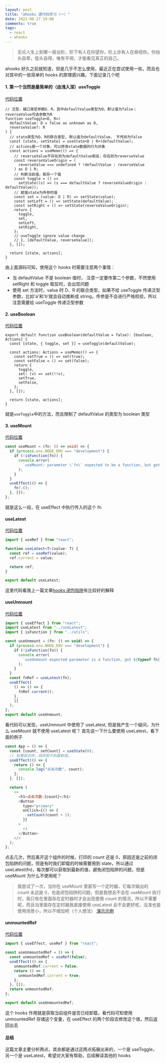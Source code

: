 ```yaml
---
layout: post
title: "ahooks 源代码学习（一）"
date: 2022-06-27 19:00
comments: true
tags:
  - react
  - ahooks
---
```


> 无论人生上到哪一层台阶，阶下有人在仰望你，阶上亦有人在俯视你。你抬头自卑，低头自得，唯有平视，才能看见真正的自己。

<!-- more -->

ahooks 好久之前就知道，但是几乎不怎么使用，最近正在尝试使用一些，而且也对其中的一些简单的 hooks 的原理感兴趣，下面记录几个吧

#### 1. 第一个当然是最简单的（由浅入深）useToggle

[代码位置](https://github.com/alibaba/hooks/blob/master/packages/hooks/src/useToggle/index.ts)

```tsx
// 泛型，接口类型参数D、R，其中defaultValue类型为D，默认值为false；reverseValue可选参数为R
function useToggle<D, R>(
  defaultValue: D = false as unknown as D,
  reverseValue?: R
) {
  // state类型为D、R的联合类型, 默认值为defaultValue， 不传则为false
  const [state, setState] = useState<D | R>(defaultValue);
  // actions是一个对象，可以修改state数据的行为对象
  const actions = useMemo(() => {
    // reverseValue不存在则为defaultValue取反，存在则为reverseValue
    const reverseValueOrigin = (
      reverseValue === undefined ? !defaultValue : reverseValue
    ) as D | R;
    // 判断当前值，取另一个值
    const toggle = () =>
      setState((s) => (s === defaultValue ? reverseValueOrigin : defaultValue));
    // 赋值state为传参的值
    const set = (value: D | R) => setState(value);
    const setLeft = () => setState(defaultValue);
    const setRight = () => setState(reverseValueOrigin);
    return {
      toggle,
      set,
      setLeft,
      setRight,
    };
    // useToggle ignore value change
    // }, [defaultValue, reverseValue]);
  }, []);

  return [state, actions];
}
```

由上面源码可知，使用这个 hooks 时需要注意两个事情：

- 当 defaultValue 不是 boolean 值时， 注意一定要传第二个参数，不然使用 setRight 和 toggle 取反时，会出现问题
- 使用 set 方法时，value 时 D、R 的联合类型，如果不给 useToggle 传递泛型参数，比如'a'和'b'就会自动推断成 string，传参是不会进行严格校验，所以注意需要给 useToggle 传递泛型参数

#### 2. useBoolean

[代码位置](https://github.com/alibaba/hooks/blob/master/packages/hooks/src/useBoolean/index.ts)

```tsx
export default function useBoolean(defaultValue = false): [boolean, Actions] {
  const [state, { toggle, set }] = useToggle(defaultValue);

  const actions: Actions = useMemo(() => {
    const setTrue = () => set(true);
    const setFalse = () => set(false);
    return {
      toggle,
      set: (v) => set(!!v),
      setTrue,
      setFalse,
    };
  }, []);

  return [state, actions];
}
```

就是`useToggle`中的方法，而且限制了 defaultValue 的类型为 boolean 类型

#### 3. useMount

[代码位置](https://github.com/alibaba/hooks/blob/master/packages/hooks/src/useMount/index.ts)

```ts
const useMount = (fn: () => void) => {
  if (process.env.NODE_ENV === "development") {
    if (!isFunction(fn)) {
      console.error(
        `useMount: parameter \`fn\` expected to be a function, but got "${typeof fn}".`
      );
    }
  }
  useEffect(() => {
    fn?.();
  }, []);
};
```

就是这么一段，在 useEffect 中执行传入的这个 fn

#### useLatest

[代码位置](https://github.com/alibaba/hooks/blob/master/packages/hooks/src/useLatest/index.ts)

```ts
import { useRef } from "react";

function useLatest<T>(value: T) {
  const ref = useRef(value);
  ref.current = value;

  return ref;
}

export default useLatest;
```

这里代码看我上一篇文章[hooks 闭包陷阱](http://www.haols.top2022/06/25/ract-source/react-closure/#more)有比较好的解释

#### useUnmount

[代码位置](https://github.com/alibaba/hooks/blob/master/packages/hooks/src/useUnmount/index.ts)

```js
import { useEffect } from "react";
import useLatest from "../useLatest";
import { isFunction } from "../utils";

const useUnmount = (fn: () => void) => {
  if (process.env.NODE_ENV === "development") {
    if (!isFunction(fn)) {
      console.error(
        `useUnmount expected parameter is a function, got ${typeof fn}`
      );
    }
  }
  const fnRef = useLatest(fn);
  useEffect(
    () => () => {
      fnRef.current();
    },
    []
  );
};
export default useUnmount;
```

看代码可以发现，useUnmount 中使用了 useLatest, 但是我产生一个疑问，为什么 useMount 就不使用 useLatest 呢？
首先说一下什么要使用 useLatest，看下面的例子

```js
const App = () => {
  const [count, setCount] = useState(0);
  // 如果是这样，就获取不到最新值。
  useEffect(() => {
    return () => {
      console.log("点击次数", count);
    };
  }, []);

  return (
    <>
      <h1>点击次数:{count}</h1>
      <Button
        type="primary"
        onClick={() => {
          setCount(count + 1);
        }}
      >
        +1
      </Button>
    </>
  );
};
```

点击几次，然后离开这个组件的时候，打印的 count 还是 0，原因还是之前的闭包陷阱的问题，但是有时我们卸载的时候需要用到 state，所以通过 useLatest(fn)，每次都可以获取到最新的值，避免闭包陷阱的问题，但是 useMount 为什么不使用呢？

> 我尝试了一次，当你在 useMount 里面写一个定时器，它每次输出的 count 永远是 0，也是闭包陷阱的问题，但是我想会不会在 useMount 执行时，我只有在里面存在定时器时才会出现使用 count 的情况，所以不需要呢，而且当里面存在定时器我直接使用 useLatest 会不会更好呢，没准也是使用场景小，所以不增加吧（个人想法）
> [演示示例](https://codesandbox.io/s/useunmount-nhte62?file=/src/App.tsx)

#### unmountedRef

[代码位置](https://github.com/alibaba/hooks/blob/master/packages/hooks/src/useUnmountedRef/index.ts)

```js
import { useEffect, useRef } from "react";

const useUnmountedRef = () => {
  const unmountedRef = useRef(false);
  useEffect(() => {
    unmountedRef.current = false;
    return () => {
      unmountedRef.current = true;
    };
  }, []);
  return unmountedRef;
};

export default useUnmountedRef;
```

这个 hooks 作用就是获取当前组件是否已经卸载，看代码可知使用 unmountedRef 存储这个变量，在 useEffect 的两个阶段去修改这个值，然后返回出去

#### 总结

这篇文章主要分析两点，其余都是通过这两点拓展出来的，一个是 useToggle， 另一个是 useLatest，希望对大家有帮助，后续解读其他的 hooks
